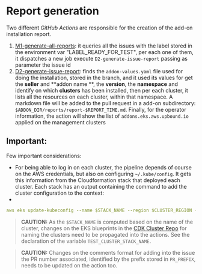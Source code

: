 # Report generation

Two different _GitHub Actions_ are responsible for the creation of the add-on installation report.

1. [M1-generate-all-reports](../../.github/workflows/M1-generate-all-reports.yaml): it queries all the issues with the
   label stored in the environment var "LABEL_READY_FOR_TEST", per each one of them, it dispatches a new job
   execute `D2-generate-issue-report` passing as parameter the issue id
2. [D2-generate-issue-report](../../.github/workflows/D2-generate-issue-report.yaml): finds the `addon-values.yaml` file
   used for doing the installation, stored in the branch, and it used its values for get the **seller** and **addon name
   **, the **version**, the **namespace** and identify on which **clusters** has been installed, then per each cluster,
   it lists all the resources on each cluster, within that namespace. A markdown file will be added to the pull request
   in a add-on subdirectory: `$ADDON_DIR/reports/report-$REPORT_TIME.md`. Finally, for the operator information, the
   action will show the list of `addons.eks.aws.upbound.io` applied on the management clusters

## Important:

Few important considerations:

* For being able to log in on each cluster, the pipeline depends of course on the AWS credentials, but also on
  configuring  `~/.kube/config`. It gets this information from the Cloudformation stack that deployed each cluster. Each
  stack has an output containing the command to add the cluster configuration to the context:
*

```yaml
aws eks update-kubeconfig --name $STACK_NAME --region $CLUSTER_REGION --role-arn $ROLE_ARN
``` 

> **CAUTION:** As the `$STACK_NAME` is computed based on the name of the cluster, changes on the EKS blueprints in
> the [CDK Cluster Repo](https://github.com/cloudsoft-fusion/aws-addon-clusters) for naming the
> clusters need to be propagated into the actions. See the declaration of the variable `TEST_CLUSTER_STACK_NAME`.

> **CAUTION:** Changes on the comments format for adding into the issue the PR number associated, identified by the
> prefix stored in `PR_PREFIX`, needs to be updated on the action too.
